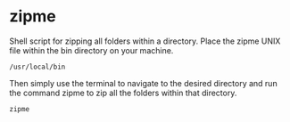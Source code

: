 # zipme

Shell script for zipping all folders within a directory. Place the zipme UNIX file within the bin directory on your machine. 

```
/usr/local/bin
```
Then simply use the terminal to navigate to the desired directory and run the command zipme to zip all the folders within that directory.

```
zipme
```

